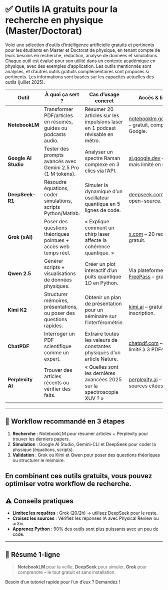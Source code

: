# ✅ **Outils IA gratuits pour la recherche en physique (Master/Doctorat)**
Voici une sélection d’outils d’intelligence artificielle gratuits et pertinents pour les étudiants en Master et Doctorat de physique, en tenant compte de leurs besoins en recherche, rédaction, analyse de données et simulations. 
Chaque outil est évalué pour son utilité dans un contexte académique en physique, avec des exemples d’application. Les outils mentionnés sont analysés, et d’autres outils gratuits complémentaires sont proposés si pertinents. 
Les informations sont basées sur les capacités actuelles des outils (juillet 2025).


| Outil | À quoi ça sert ? | Cas d’usage concret | Accès & limites |
|-------|------------------|----------------------|------------------|
| **NotebookLM** | Transformer PDF/articles en résumés, guides ou podcasts audio. | Résumer 20 articles sur les impulsions laser en 1 podcast révisable en métro. | [notebooklm.google.com](https://notebooklm.google.com) – gratuit, compte Google. |
| **Google AI Studio** | Tester des prompts avancés avec Gemini 2.5 Pro (1 M tokens). | Analyser un spectre Raman complexe en 3 clics via l’API. | [ai.google.dev](https://ai.google.dev) – gratuit mais limité en requêtes. |
| **DeepSeek-R1** | Résoudre équations, coder simulations, scripts Python/Matlab. | Simuler la dynamique d’un oscillateur quantique en 5 lignes de code. | [deepseek.com](https://deepseek.com) – gratuit, open-source. |
| **Grok (xAI)** | Poser des questions théoriques pointues + accès web temps réel. | « Explique comment un chirp laser affecte la cohérence quantique. » | [x.com](https://x.com) – 20 requêtes/2h gratuit. |
| **Qwen 2.5** | Générer scripts + visualisations de données physiques. | Créer un plot interactif d’un puits quantique 1D en Python. | Via plateformes comme [FreePass](https://fmhy.net/ai) – gratuit. |
| **Kimi K2** | Structurer mémoires, présentations, ou poser des questions rapides. | Obtenir un plan de présentation pour un séminaire sur l’interférométrie. | [kimi.ai](https://kimi.ai) – gratuit, inscription. |
| **ChatPDF** | Interroger un PDF scientifique comme un expert. | Extraire toutes les valeurs de constantes physiques d’un article Nature. | [chatpdf.com](https://chatpdf.com) – gratuit, limité à 3 PDFs/jour. |
| **Perplexity AI** | Trouver des articles récents ou vérifier des faits. | « Quelles sont les dernières avancées 2025 sur la spectroscopie XUV ? » | [perplexity.ai](https://perplexity.ai) – gratuit, sources citées. |

---

## 🔧 **Workflow recommandé en 3 étapes**
1. **Recherche** : NotebookLM pour résumer articles + Perplexity pour trouver les derniers papers.  
2. **Simulation** : Google AI Studio, Gemini-CLI et DeepSeek pour coder la physique (équations, scripts).  
3. **Validation** : Grok ou Kimi et Qwen pour poser des questions théoriques ou structurer le mémoire.

En combinant ces outils gratuits, vous pouvez optimiser votre workflow de recherche.
---

## ⚠️ **Conseils pratiques**
- **Limitez les requêtes** : Grok (20/2h) → utilisez DeepSeek pour le reste.  
- **Croisez les sources** : Vérifiez les réponses IA avec Physical Review ou arXiv.  
- **Apprenez Python** : 90% des outils sont plus puissants avec un peu de code.

---

## 📌 Résumé 1-ligne
> **NotebookLM** pour la veille, **DeepSeek** pour simuler, **Grok** pour comprendre – le tout gratuit et sans installation.

Besoin d’un tutoriel rapide pour l’un d’eux ? Demandez !

